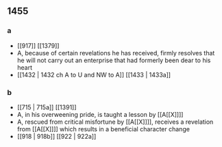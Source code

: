 ## 1455
### a
- [[917]] [[1379]] 
- A, because of certain revelations he has received, firmly resolves that he will not carry out an enterprise that had formerly been dear to his heart
- [[1432 | 1432 ch A to U and NW to A]] [[1433 | 1433a]] 

### b
- [[715 | 715a]] [[1391]] 
- A, in his overweening pride, is taught a lesson by [[A[[X]]]]
- A, rescued from critical misfortune by [[A[[X]]]], receives a revelation from [[A[[X]]]] which results in a beneficial character change
- [[918 | 918b]] [[922 | 922a]] 

